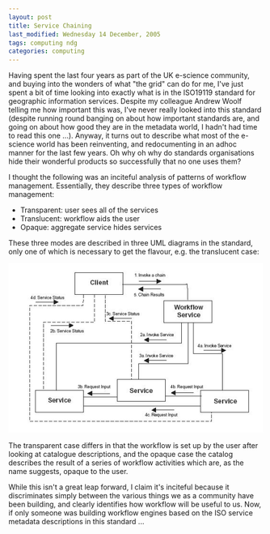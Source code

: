 ```yaml
---
layout: post
title: Service Chaining
last_modified: Wednesday 14 December, 2005
tags: computing ndg
categories: computing
---
```

Having spent the last four years as part of the UK e-science community, and buying into the wonders of what "the grid" can do for me, I've just spent a bit of time looking into exactly what is in the ISO19119 standard for geographic information services. Despite my colleague Andrew Woolf telling me how important this was, I've never really looked into this standard (despite running round banging on about how important standards are, and going on about how good they are in the metadata world, I hadn't had time to read this one ...). Anyway, it turns out to describe what most of the e-science world has been reinventing, and redocumenting in an adhoc manner for the last few years. Oh why oh why do standards organisations hide their wonderful products so successfully that no one uses them?

I thought the following was an inciteful analysis of patterns of workflow management. Essentially, they describe three types of workflow management:
* Transparent: user sees all of the services
* Translucent: workflow aids the user
* Opaque: aggregate service hides services

These three modes are described in three UML diagrams in the standard, only one of which is necessary to get the flavour, e.g. the translucent case:

![Image: IMAGE: static/2005/08/21/translucent.jpg ](/assets/images/2005-08-21-translucent.jpg)

The transparent case differs in that the workflow is set up by the user after looking at catalogue descriptions, and the opaque case the catalog describes the result of a series of workflow activities which are, as the name suggests, opaque to the user.

While this isn't a great leap forward, I claim it's inciteful because it discriminates simply between the various things we as a community have been building, and clearly identifies how workflow will be useful to us. Now, if only someone was building workflow engines based on the ISO service metadata descriptions in this standard ...
